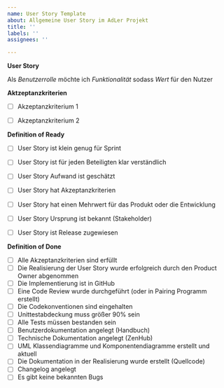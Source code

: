 ```yaml
---
name: User Story Template
about: Allgemeine User Story im AdLer Projekt
title: ''
labels: ''
assignees: ''

---
```


**User Story**

Als _Benutzerrolle_ möchte ich _Funktionalität_ sodass _Wert_ für den Nutzer

 

**Aktzeptanzkriterien**

- [ ] Akzeptanzkriterium 1
- [ ] Akzeptanzkriterium 2


 **Definition of Ready**

- [ ] User Story ist klein genug für Sprint
- [ ] User Story ist für jeden Beteiligten klar verständlich
- [ ] User Story Aufwand ist geschätzt
- [ ] User Story hat Akzeptanzkriterien
- [ ] User Story hat einen Mehrwert für das Produkt oder die Entwicklung
- [ ] User Story Ursprung ist bekannt (Stakeholder)
- [ ] User Story ist Release zugewiesen

 
**Definition of Done**

- [ ] Alle Akzeptanzkriterien sind erfüllt
- [ ] Die Realisierung der User Story wurde erfolgreich durch den Product Owner abgenommen
- [ ] Die Implementierung ist in GitHub
- [ ] Eine Code Review wurde durchgeführt (oder in Pairing Programm erstellt)
- [ ] Die Codekonventionen sind eingehalten
- [ ] Unittestabdeckung muss größer 90% sein
- [ ] Alle Tests müssen bestanden sein
- [ ] Benutzerdokumentation angelegt (Handbuch)
- [ ] Technische Dokumentation angelegt (ZenHub)
- [ ] UML Klassendiagramme und Komponentendiagramme erstellt und aktuell
- [ ] Die Dokumentation in der Realisierung wurde erstellt (Quellcode)
- [ ] Changelog angelegt
- [ ] Es gibt keine bekannten Bugs
